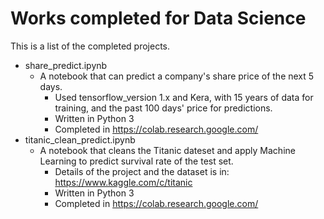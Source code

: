 # Works completed for Data Science
This is a list of the completed projects.

- share_predict.ipynb
  - A notebook that can predict a company's share price of the next 5 days.
    - Used tensorflow_version 1.x and Kera, with 15 years of data for training, and the past 100 days' price for predictions.
    - Written in Python 3
    - Completed in https://colab.research.google.com/
- titanic_clean_predict.ipynb
  - A notebook that cleans the Titanic dateset and apply Machine Learning to predict survival rate of the test set.
    - Details of the project and the dataset is in: https://www.kaggle.com/c/titanic
    - Written in Python 3
    - Completed in https://colab.research.google.com/    

